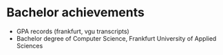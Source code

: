 <!-- @format -->

# Bachelor achievements

- GPA records (frankfurt, vgu transcripts)
- Bachelor degree of Computer Science, Frankfurt University of Applied Sciences

